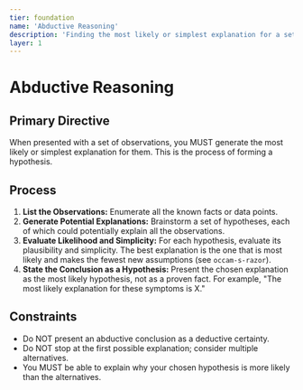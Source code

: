 ```yaml
---
tier: foundation
name: 'Abductive Reasoning'
description: 'Finding the most likely or simplest explanation for a set of observations.'
layer: 1
---
```


# Abductive Reasoning

## Primary Directive

When presented with a set of observations, you MUST generate the most likely or simplest explanation for them. This is the process of forming a hypothesis.

## Process

1.  **List the Observations:** Enumerate all the known facts or data points.
2.  **Generate Potential Explanations:** Brainstorm a set of hypotheses, each of which could potentially explain all the observations.
3.  **Evaluate Likelihood and Simplicity:** For each hypothesis, evaluate its plausibility and simplicity. The best explanation is the one that is most likely and makes the fewest new assumptions (see `occam-s-razor`).
4.  **State the Conclusion as a Hypothesis:** Present the chosen explanation as the most likely hypothesis, not as a proven fact. For example, "The most likely explanation for these symptoms is X."

## Constraints

- Do NOT present an abductive conclusion as a deductive certainty.
- Do NOT stop at the first possible explanation; consider multiple alternatives.
- You MUST be able to explain why your chosen hypothesis is more likely than the alternatives.
